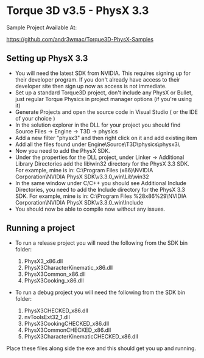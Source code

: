 Torque 3D v3.5 - PhysX 3.3
==========================

Sample Project Available At:

https://github.com/andr3wmac/Torque3D-PhysX-Samples

Setting up PhysX 3.3
------------------------------------------

 - You will need the latest SDK from NVIDIA. This requires signing up for their developer program. If you don't already have access to their developer site then sign up now as access is not immediate.
 - Set up a standard Torque3D project, don't include any PhysX or Bullet, just regular Torque Physics in project manager options (if you're using it)
 - Generate Projects and open the source code in Visual Studio ( or the IDE of your choice )
 - In the solution explorer in the DLL for your project you should find Source Files -> Engine -> T3D -> physics
 - Add a new filter "physx3" and then right click on it and add existing item
 - Add all the files found under Engine\Source\T3D\physics\physx3\
 - Now you need to add the PhysX SDK. 
 - Under the properties for the DLL project, under Linker -> Additional Library Directories add the lib\win32 directory for the PhysX 3.3 SDK. For example, mine is in: C:\Program Files (x86)\NVIDIA Corporation\NVIDIA PhysX SDK\v3.3.0_win\Lib\win32
 - In the same window under C/C++ you should see Additional Include Directories, you need to add the Include directory for the PhysX 3.3 SDK. For example, mine is in: C:\Program Files %28x86%29\NVIDIA Corporation\NVIDIA PhysX SDK\v3.3.0_win\Include
 - You should now be able to compile now without any issues.

Running a project
------------------------------------------

 - To run a release project you will need the following from the SDK bin folder:
   1. PhysX3_x86.dll
   2. PhysX3CharacterKinematic_x86.dll
   3. PhysX3Common_x86.dll
   4. PhysX3Cooking_x86.dll
   
 - To run a debug project you will need the following from the SDK bin folder:
   1. PhysX3CHECKED_x86.dll
   2. nvToolsExt32_1.dll
   3. PhysX3CookingCHECKED_x86.dll
   4. PhysX3CommonCHECKED_x86.dll
   5. PhysX3CharacterKinematicCHECKED_x86.dll
 
Place these files along side the exe and this should get you up and running.
